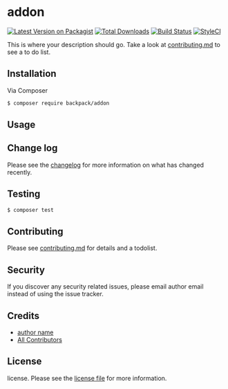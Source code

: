 # addon

[![Latest Version on Packagist][ico-version]][link-packagist]
[![Total Downloads][ico-downloads]][link-downloads]
[![Build Status][ico-travis]][link-travis]
[![StyleCI][ico-styleci]][link-styleci]

This is where your description should go. Take a look at [contributing.md](contributing.md) to see a to do list.

## Installation

Via Composer

``` bash
$ composer require backpack/addon
```

## Usage

## Change log

Please see the [changelog](changelog.md) for more information on what has changed recently.

## Testing

``` bash
$ composer test
```

## Contributing

Please see [contributing.md](contributing.md) for details and a todolist.

## Security

If you discover any security related issues, please email author email instead of using the issue tracker.

## Credits

- [author name][link-author]
- [All Contributors][link-contributors]

## License

license. Please see the [license file](license.md) for more information.

[ico-version]: https://img.shields.io/packagist/v/backpack/addon.svg?style=flat-square
[ico-downloads]: https://img.shields.io/packagist/dt/backpack/addon.svg?style=flat-square
[ico-travis]: https://img.shields.io/travis/backpack/addon/master.svg?style=flat-square
[ico-styleci]: https://styleci.io/repos/12345678/shield

[link-packagist]: https://packagist.org/packages/backpack/addon
[link-downloads]: https://packagist.org/packages/backpack/addon
[link-travis]: https://travis-ci.org/backpack/addon
[link-styleci]: https://styleci.io/repos/12345678
[link-author]: https://github.com/backpack
[link-contributors]: ../../contributors
